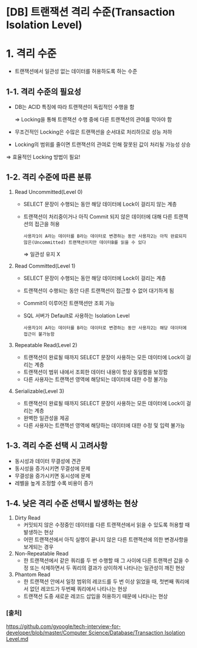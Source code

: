 # [DB] 트랜잭션 격리 수준(Transaction Isolation Level)

# 1. 격리 수준

- 트랜잭션에서 일관성 없는 데이터를 허용하도록 하는 수준

## 1-1. 격리 수준의 필요성

- DB는 ACID 특징에 따라 트랜잭션이 독립적인 수행을 함
    
    ⇒ Locking을 통해 트랜잭션 수행 중에 다른 트랜잭션의 관여를 막아야 함
    
- 무조건적인 Locking은 수많은 트랜잭션을 순서대로 처리하므로 성능 저하
- Locking의 범위를 줄이면 트랜잭션의 관여로 인해 잘못된 값이 처리될 가능성 상승

⇒ 효율적인 Locking 방법이 필요!

## 1-2. 격리 수준에 따른 분류

1. Read Uncommitted(Level 0)
    - SELECT 문장이 수행되는 동안 해당 데이터에 Lock이 걸리지 않는 계층
    - 트랜잭션이 처리중이거나 아직 Commit 되지 않은 데이터에 대해 다른 트랜잭션의 접근을 허용
        
        `사용자1이 A라는 데이터를 B라는 데이터로 변경하는 동안 사용자2는 아직 완료되지 않은(Uncommitted) 트랜잭션이지만 데이터B를 읽을 수 있다`
        
        ⇒ 일관성 유지 X
        
2. Read Committed(Level 1)
    - SELECT 문장이 수행되는 동안 해당 데이터에 Lock이 걸리는 계층
    - 트랜잭션이 수행되는 동안 다른 트랜잭션이 접근할 수 없어 대기하게 됨
    - Commit이 이루어진 트랜잭션만 조회 가능
    - SQL 서버가 Default로 사용하는 Isolation Level
        
        `사용자1이 A라는 데이터를 B라는 데이터로 변경하는 동안 사용자2는 해당 데이터에 접근이 불가능함`
        
3. Repeatable Read(Level 2)
    - 트랜잭션이 완료될 때까지 SELECT 문장이 사용하는 모든 데이터에 Lock이 걸리는 계층
    - 트랜잭션이 범위 내에서 조회한 데이터 내용이 항상 동일함을 보장함
    - 다른 사용자는 트랜잭션 영역에 해당되는 데이터에 대한 수정 불가능
4. Serializable(Level 3)
    - 트랜잭션이 완료될 때까지 SELECT 문장이 사용하는 모든 데이터에 Lock이 걸리는 계층
    - 완벽한 일관성을 제공
    - 다른 사용자는 트랜잭션 영역에 해당하는 데이터에 대한 수정 및 입력 불가능

## 1-3. 격리 수준 선택 시 고려사항

- 동시성과 데이터 무결성에 견관
- 동시성을 증가시키면 무결성에 문제
- 무결성을 증가시키면 동시성에 문제
- 레벨을 높게 조정할 수록 비용이 증가

## 1-4. 낮은 격리 수준 선택시 발생하는 현상

1. Dirty Read
    - 커밋되지 않은 수정중인 데이터를 다른 트랜잭션에서 읽을 수 있도록 허용할 때 발생하는 현상
    - 어떤 트랜잭션에서 아직 실행이 끝나지 않은 다른 트랜잭션에 의한 변경사항을 보게되는 경우
2. Non-Repeatable Read
    - 한 트랜잭션에서 같은 쿼리를 두 번 수행할 때 그 사이에 다른 트랜잭션 값을 수정 또는 삭제하면서 두 쿼리의 결과가 상이하게 나타나는 일관성이 깨진 현상
3. Phantom Read
    - 한 트랜잭션 안에서 일정 범위의 레코드를 두 번 이상 읽었을 때, 첫번째 쿼리에서 없던 레코드가 두번째 쿼리에서 나타나는 현상
    - 트랜잭션 도중 새로운 레코드 삽입을 허용하기 때문에 나타나는 현상

### [출처]

[https://github.com/gyoogle/tech-interview-for-developer/blob/master/Computer Science/Database/Transaction Isolation Level.md](https://github.com/gyoogle/tech-interview-for-developer/blob/master/Computer%20Science/Database/Transaction%20Isolation%20Level.md)